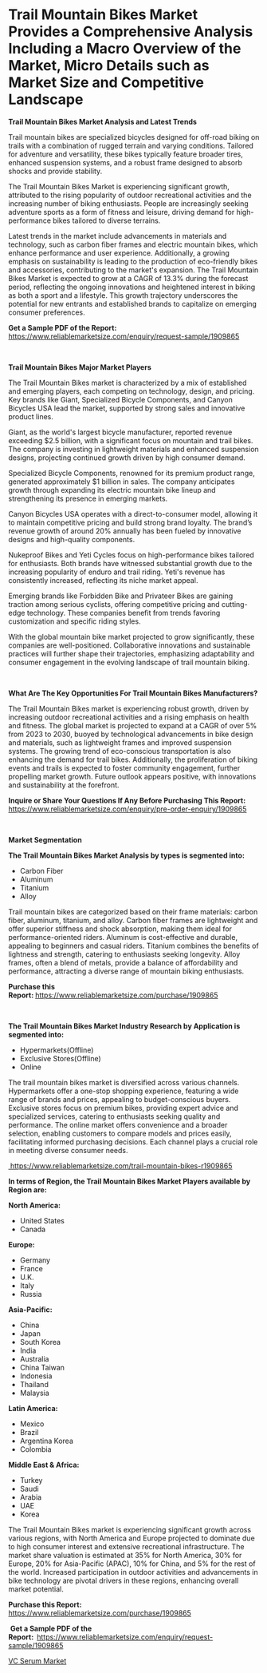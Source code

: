 <p><h1>Trail Mountain Bikes Market Provides a Comprehensive Analysis Including a Macro Overview of the Market, Micro Details such as Market Size and Competitive Landscape</h1></p><p><strong>Trail Mountain Bikes Market Analysis and Latest Trends</strong></p>
<p><p>Trail mountain bikes are specialized bicycles designed for off-road biking on trails with a combination of rugged terrain and varying conditions. Tailored for adventure and versatility, these bikes typically feature broader tires, enhanced suspension systems, and a robust frame designed to absorb shocks and provide stability. </p><p>The Trail Mountain Bikes Market is experiencing significant growth, attributed to the rising popularity of outdoor recreational activities and the increasing number of biking enthusiasts. People are increasingly seeking adventure sports as a form of fitness and leisure, driving demand for high-performance bikes tailored to diverse terrains. </p><p>Latest trends in the market include advancements in materials and technology, such as carbon fiber frames and electric mountain bikes, which enhance performance and user experience. Additionally, a growing emphasis on sustainability is leading to the production of eco-friendly bikes and accessories, contributing to the market's expansion. The Trail Mountain Bikes Market is expected to grow at a CAGR of 13.3% during the forecast period, reflecting the ongoing innovations and heightened interest in biking as both a sport and a lifestyle. This growth trajectory underscores the potential for new entrants and established brands to capitalize on emerging consumer preferences.</p></p>
<p><strong>Get a Sample PDF of the Report:&nbsp;</strong> <a href="https://www.reliablemarketsize.com/enquiry/request-sample/1909865?utm_campaign=2233&utm_medium=2&utm_source=Github&utm_content=ia&utm_term=08022025&utm_id=trail-mountain-bikes">https://www.reliablemarketsize.com/enquiry/request-sample/1909865</a></p>
<p>&nbsp;</p>
<p><strong>Trail Mountain Bikes Major Market Players</strong></p>
<p><p>The Trail Mountain Bikes market is characterized by a mix of established and emerging players, each competing on technology, design, and pricing. Key brands like Giant, Specialized Bicycle Components, and Canyon Bicycles USA lead the market, supported by strong sales and innovative product lines. </p><p>Giant, as the world's largest bicycle manufacturer, reported revenue exceeding $2.5 billion, with a significant focus on mountain and trail bikes. The company is investing in lightweight materials and enhanced suspension designs, projecting continued growth driven by high consumer demand.</p><p>Specialized Bicycle Components, renowned for its premium product range, generated approximately $1 billion in sales. The company anticipates growth through expanding its electric mountain bike lineup and strengthening its presence in emerging markets.</p><p>Canyon Bicycles USA operates with a direct-to-consumer model, allowing it to maintain competitive pricing and build strong brand loyalty. The brand’s revenue growth of around 20% annually has been fueled by innovative designs and high-quality components.</p><p>Nukeproof Bikes and Yeti Cycles focus on high-performance bikes tailored for enthusiasts. Both brands have witnessed substantial growth due to the increasing popularity of enduro and trail riding. Yeti's revenue has consistently increased, reflecting its niche market appeal.</p><p>Emerging brands like Forbidden Bike and Privateer Bikes are gaining traction among serious cyclists, offering competitive pricing and cutting-edge technology. These companies benefit from trends favoring customization and specific riding styles.</p><p>With the global mountain bike market projected to grow significantly, these companies are well-positioned. Collaborative innovations and sustainable practices will further shape their trajectories, emphasizing adaptability and consumer engagement in the evolving landscape of trail mountain biking.</p></p>
<p>&nbsp;</p>
<p><strong>What Are The Key Opportunities For Trail Mountain Bikes Manufacturers?</strong></p>
<p><p>The Trail Mountain Bikes market is experiencing robust growth, driven by increasing outdoor recreational activities and a rising emphasis on health and fitness. The global market is projected to expand at a CAGR of over 5% from 2023 to 2030, buoyed by technological advancements in bike design and materials, such as lightweight frames and improved suspension systems. The growing trend of eco-conscious transportation is also enhancing the demand for trail bikes. Additionally, the proliferation of biking events and trails is expected to foster community engagement, further propelling market growth. Future outlook appears positive, with innovations and sustainability at the forefront.</p></p>
<p><strong>Inquire or Share Your Questions If Any Before Purchasing This Report:</strong> <a href="https://www.reliablemarketsize.com/enquiry/pre-order-enquiry/1909865?utm_campaign=2233&utm_medium=2&utm_source=Github&utm_content=ia&utm_term=08022025&utm_id=trail-mountain-bikes">https://www.reliablemarketsize.com/enquiry/pre-order-enquiry/1909865</a></p>
<p>&nbsp;</p>
<p><strong>Market Segmentation</strong></p>
<p><strong>The Trail Mountain Bikes Market Analysis by types is segmented into:</strong></p>
<p><ul><li>Carbon Fiber</li><li>Aluminum</li><li>Titanium</li><li>Alloy</li></ul></p>
<p><p>Trail mountain bikes are categorized based on their frame materials: carbon fiber, aluminum, titanium, and alloy. Carbon fiber frames are lightweight and offer superior stiffness and shock absorption, making them ideal for performance-oriented riders. Aluminum is cost-effective and durable, appealing to beginners and casual riders. Titanium combines the benefits of lightness and strength, catering to enthusiasts seeking longevity. Alloy frames, often a blend of metals, provide a balance of affordability and performance, attracting a diverse range of mountain biking enthusiasts.</p></p>
<p><strong>Purchase this Report:&nbsp;</strong><a href="https://www.reliablemarketsize.com/purchase/1909865?utm_campaign=2233&utm_medium=2&utm_source=Github&utm_content=ia&utm_term=08022025&utm_id=trail-mountain-bikes">https://www.reliablemarketsize.com/purchase/1909865</a></p>
<p>&nbsp;</p>
<p><strong>The Trail Mountain Bikes Market Industry Research by Application is segmented into:</strong></p>
<p><ul><li>Hypermarkets(Offline)</li><li>Exclusive Stores(Offline)</li><li>Online</li></ul></p>
<p><p>The trail mountain bikes market is diversified across various channels. Hypermarkets offer a one-stop shopping experience, featuring a wide range of brands and prices, appealing to budget-conscious buyers. Exclusive stores focus on premium bikes, providing expert advice and specialized services, catering to enthusiasts seeking quality and performance. The online market offers convenience and a broader selection, enabling customers to compare models and prices easily, facilitating informed purchasing decisions. Each channel plays a crucial role in meeting diverse consumer needs.</p></p>
<p><a href="https://www.reliablemarketsize.com/trail-mountain-bikes-r1909865?utm_campaign=2233&utm_medium=2&utm_source=Github&utm_content=ia&utm_term=08022025&utm_id=trail-mountain-bikes">&nbsp;https://www.reliablemarketsize.com/trail-mountain-bikes-r1909865</a></p>
<p><strong>In terms of Region, the Trail Mountain Bikes Market Players available by Region are:</strong></p>
<p>
    <p> <strong> North America: </strong>
        <ul>
            <li>United States</li>
            <li>Canada</li>
        </ul>
        </p> 
    <p> <strong> Europe: </strong>
        <ul>
            <li>Germany</li>
            <li>France</li>
            <li>U.K.</li>
            <li>Italy</li>
            <li>Russia</li>
        </ul>
        </p> 
    <p> <strong> Asia-Pacific: </strong>
        <ul>
            <li>China</li>
            <li>Japan</li>
            <li>South Korea</li>
            <li>India</li>
            <li>Australia</li>
            <li>China Taiwan</li>
            <li>Indonesia</li>
            <li>Thailand</li>
            <li>Malaysia</li>
        </ul>
        </p> 
    <p> <strong> Latin America: </strong>
        <ul>
            <li>Mexico</li>
            <li>Brazil</li>
            <li>Argentina Korea</li>
            <li>Colombia</li>
        </ul>
        </p> 
    <p> <strong> Middle East & Africa: </strong>
        <ul>
            <li>Turkey</li>
            <li>Saudi</li>
            <li>Arabia</li>
            <li>UAE</li>
            <li>Korea</li>
        </ul>
    </p>
    </p>
<p><p>The Trail Mountain Bikes market is experiencing significant growth across various regions, with North America and Europe projected to dominate due to high consumer interest and extensive recreational infrastructure. The market share valuation is estimated at 35% for North America, 30% for Europe, 20% for Asia-Pacific (APAC), 10% for China, and 5% for the rest of the world. Increased participation in outdoor activities and advancements in bike technology are pivotal drivers in these regions, enhancing overall market potential.</p></p>
<p><strong>Purchase this Report: </strong><a href="https://www.reliablemarketsize.com/purchase/1909865?utm_campaign=2233&utm_medium=2&utm_source=Github&utm_content=ia&utm_term=08022025&utm_id=trail-mountain-bikes">https://www.reliablemarketsize.com/purchase/1909865</a></p>
<p>&nbsp;<strong>Get a Sample PDF of the Report:&nbsp;&nbsp;</strong><a href="https://www.reliablemarketsize.com/enquiry/request-sample/1909865?utm_campaign=2233&utm_medium=2&utm_source=Github&utm_content=ia&utm_term=08022025&utm_id=trail-mountain-bikes">https://www.reliablemarketsize.com/enquiry/request-sample/1909865</a></p>
<p><strong></strong></p>
<p><p><a href="https://github.com/kathiestrine5ty/Market-Research-Report-List-1/blob/main/vc-serum-market.md?utm_campaign=2233&utm_medium=2&utm_source=Github&utm_content=ia&utm_term=08022025&utm_id=trail-mountain-bikes">VC Serum Market</a></p></p>